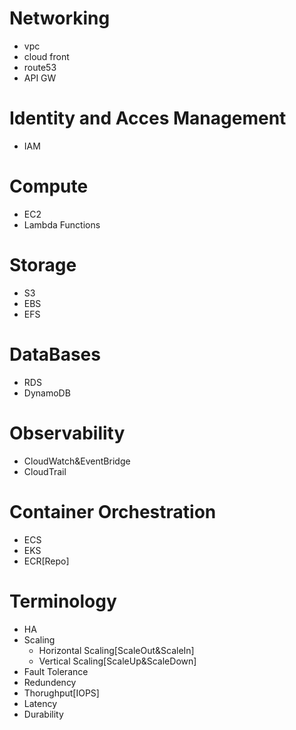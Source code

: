 # Networking
- vpc
- cloud front
- route53
- API GW
# Identity and Acces Management
- IAM
# Compute
- EC2
- Lambda Functions
# Storage
- S3
- EBS
- EFS
# DataBases
- RDS
- DynamoDB
# Observability
- CloudWatch&EventBridge
- CloudTrail
# Container Orchestration
- ECS
- EKS
- ECR[Repo]

# Terminology
- HA
- Scaling
  - Horizontal Scaling[ScaleOut&ScaleIn]
  - Vertical Scaling[ScaleUp&ScaleDown]
- Fault Tolerance
- Redundency
- Thorughput[IOPS]
- Latency
- Durability
